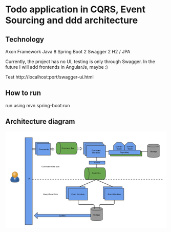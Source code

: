 # Todo application in CQRS, Event Sourcing and ddd architecture

## Technology

Axon Framework 
Java 8
Spring Boot 2
Swagger 2
H2 / JPA

Currently, the project has no UI, testing is only through Swagger. In the future I will add frontends in AngularJs, maybe :)

Test  http://localhost:port/swagger-ui.html

## How to run

run using mvn spring-boot:run

## Architecture diagram

![CQRS](./docs/cqrs.png)
